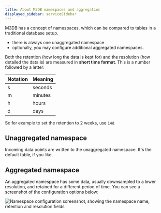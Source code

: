 ```yaml
---
title: About M3DB namespaces and aggregation
displayed_sidebar: serviceSidebar
---
```


M3DB has a concept of namespaces, which can be compared to tables in a
traditional database setup.

-   there is always one unaggregated namespace
-   optionally, you may configure additional aggregated namespaces.

Both the retention (how long the data is kept for) and the resolution
(how detailed the data is) are measured in **short time format**. This
is a number followed by a letter:

| Notation | Meaning |
| -------- | ------- |
| s        | seconds |
| m        | minutes |
| h        | hours   |
| d        | days    |

So for example to set the retention to 2 weeks, use `14d`.

## Unaggregated namespace

Incoming data points are written to the unaggregated namespace. It's
the default table, if you like.

## Aggregated namespace

An aggregated namespace has some data, usually downsampled to a lower
resolution, and retained for a different period of time. You can see a
screenshot of the configuration options below:

![Namespace configuration screenshot, showing the namespace name, retention and resolution fields](/images/content/products/m3db/configure-namespace.png)
